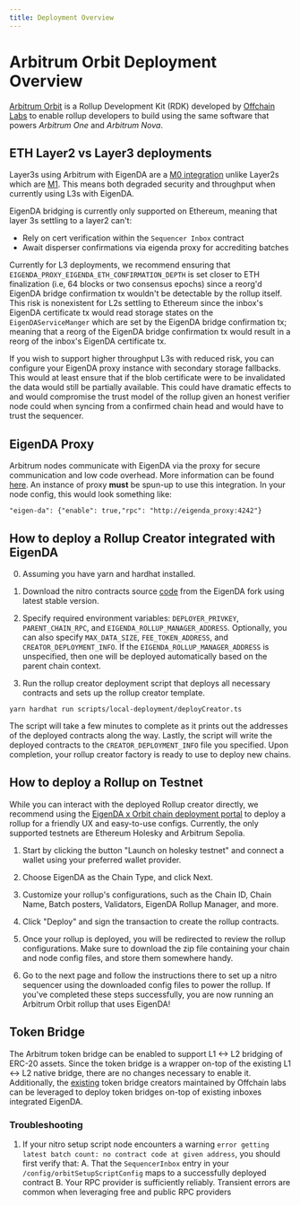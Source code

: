 ```yaml
---
title: Deployment Overview
---
```


# Arbitrum Orbit Deployment Overview

[Arbitrum
Orbit](https://docs.arbitrum.io/launch-orbit-chain/orbit-gentle-introduction) is
a Rollup Development Kit (RDK) developed by [Offchain
Labs](https://www.offchainlabs.com/) to enable rollup developers to build
 using the same software that powers *Arbitrum One* and *Arbitrum Nova*.


 ## ETH Layer2 vs Layer3 deployments
Layer3s using Arbitrum with EigenDA are a [M0 integration](../integrations-overview.md#trusted-verification-strategy-m0-m0) unlike Layer2s which are [M1](../integrations-overview.md#l2-inbox-certificate-verification-strategy-m1-m1). This means both degraded security and throughput when currently using L3s with EigenDA. 

EigenDA bridging is currently only supported on Ethereum, meaning that layer 3s settling to a layer2 can't:
- Rely on cert verification within the `Sequencer Inbox` contract
- Await disperser confirmations via eigenda proxy for accrediting batches

Currently for L3 deployments, we recommend ensuring that `EIGENDA_PROXY_EIGENDA_ETH_CONFIRMATION_DEPTH` is set closer to ETH finalization (i.e, 64 blocks or two consensus epochs) since a reorg'd EigenDA bridge confirmation tx wouldn't be detectable by the rollup itself. This risk is nonexistent for L2s settling to Ethereum since the inbox's EigenDA certificate tx would read storage states on the `EigenDAServiceManger` which are set by the EigenDA bridge confirmation tx; meaning that a reorg of the EigenDA bridge confirmation tx would result in a reorg of the inbox's EigenDA certificate tx.

If you wish to support higher throughput L3s with reduced risk, you can configure your EigenDA proxy instance with secondary storage fallbacks. This would at least ensure that if the blob certificate were to be invalidated the data would still be partially available. This could have dramatic effects to and would compromise the trust model of the rollup given an honest verifier node could when syncing from a confirmed chain head and would have to trust the sequencer.

## EigenDA Proxy
Arbitrum nodes communicate with EigenDA via the proxy for secure communication and low code overhead. More information can be found [here](./../../dispersal/clients/eigenda-proxy.md). An instance of proxy **must** be spun-up to use this integration. In your node config, this would look something like:
```
"eigen-da": {"enable": true,"rpc": "http://eigenda_proxy:4242"}
```


## How to deploy a Rollup Creator integrated with EigenDA

0. Assuming you have yarn and hardhat installed. 

1. Download the nitro contracts source [code](https://github.com/Layr-Labs/nitro-contracts) from the EigenDA fork using latest stable version.

2. Specify required environment variables: `DEPLOYER_PRIVKEY`, `PARENT_CHAIN_RPC`, and `EIGENDA_ROLLUP_MANAGER_ADDRESS`. Optionally, you can also specify `MAX_DATA_SIZE`, `FEE_TOKEN_ADDRESS`, and `CREATOR_DEPLOYMENT_INFO`. If the `EIGENDA_ROLLUP_MANAGER_ADDRESS` is unspecified, then one will be deployed automatically based on the parent chain context. 

3. Run the rollup creator deployment script that deploys all necessary contracts and sets up the rollup creator template.
```
yarn hardhat run scripts/local-deployment/deployCreator.ts
```

The script will take a few minutes to complete as it prints out the addresses of the deployed contracts along the way. Lastly, the script will write the deployed contracts to the `CREATOR_DEPLOYMENT_INFO` file you specified. Upon completion, your rollup creator factory is ready to use to deploy new chains. 

## How to deploy a Rollup on Testnet

While you can interact with the deployed Rollup creator directly, we recommend using the [EigenDA x Orbit chain deployment portal](https://orbit.eigenda.xyz/) to deploy a rollup for a friendly UX and easy-to-use configs. Currently, the only supported testnets are Ethereum Holesky and Arbitrum Sepolia.

1. Start by clicking the button "Launch on holesky testnet" and connect a wallet using your preferred wallet provider. 

2. Choose EigenDA as the Chain Type, and click Next.

3. Customize your rollup's configurations, such as the Chain ID, Chain Name, Batch posters, Validators, EigenDA Rollup Manager, and more. 

4. Click "Deploy" and sign the transaction to create the rollup contracts. 

5. Once your rollup is deployed, you will be redirected to review the rollup configurations. Make sure to download the zip file containing your chain and node config files, and store them somewhere handy.

6. Go to the next page and follow the instructions there to set up a nitro sequencer using the downloaded config files to power the rollup. If you've completed these steps successfully, you are now running an Arbitrum Orbit rollup that uses EigenDA!

## Token Bridge
The Arbitrum token bridge can be enabled to support L1 <-> L2 bridging of ERC-20 assets. Since the token bridge is a wrapper on-top of the existing L1 <-> L2 native bridge, there are no changes necessary to enable it. Additionally, the [existing](https://docs.arbitrum.io/build-decentralized-apps/reference/contract-addresses#token-bridge-smart-contracts) token bridge creators maintained by Offchain labs can be leveraged to deploy token bridges on-top of existing inboxes integrated EigenDA.


### Troubleshooting

1. If your nitro setup script node encounters a warning `error getting latest batch count: no contract code at given address`, you should first verify that:
    A. That the `SequencerInbox` entry in your `/config/orbitSetupScriptConfig` maps to a successfully deployed contract
    B. Your RPC provider is sufficiently reliably. Transient errors are common when leveraging free and public RPC providers
